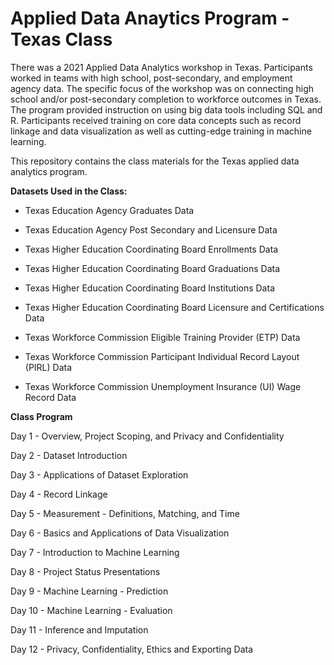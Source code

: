 # Applied Data Anaytics Program - Texas Class
There was a 2021 Applied Data Analytics workshop in Texas. Participants worked in teams with high school, post-secondary, and employment agency data. The specific focus of the workshop was on connecting high school and/or post-secondary completion to workforce outcomes in Texas. The program provided instruction on using big data tools including SQL and R. Participants received training on core data concepts such as record linkage and data visualization as well as cutting-edge training in machine learning.

This repository contains the class materials for the Texas applied data analytics program.

**Datasets Used in the Class:**

* Texas Education Agency Graduates Data

* Texas Education Agency Post Secondary and Licensure Data

* Texas Higher Education Coordinating Board Enrollments Data

* Texas Higher Education Coordinating Board Graduations Data

* Texas Higher Education Coordinating Board Institutions Data

* Texas Higher Education Coordinating Board Licensure and Certifications Data

* Texas Workforce Commission Eligible Training Provider (ETP) Data

* Texas Workforce Commission Participant Individual Record Layout (PIRL) Data

* Texas Workforce Commission Unemployment Insurance (UI) Wage Record Data


**Class Program**

Day 1 - Overview, Project Scoping, and Privacy and Confidentiality 

Day 2 - Dataset Introduction

Day 3 - Applications of Dataset Exploration

Day 4 - Record Linkage

Day 5 - Measurement - Definitions, Matching, and Time 

Day 6 - Basics and Applications of Data Visualization

Day 7 - Introduction to Machine Learning

Day 8 - Project Status Presentations

Day 9 - Machine Learning - Prediction

Day 10 - Machine Learning - Evaluation 

Day 11 - Inference and Imputation 

Day 12 - Privacy, Confidentiality, Ethics and Exporting Data

